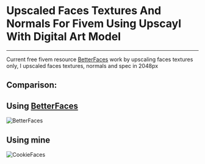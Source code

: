 # Upscaled Faces Textures And Normals For Fivem Using Upscayl With Digital Art Model
---
Current free fivem resource [BetterFaces](https://forum.cfx.re/t/free-standalone-betterfaces/4850672) work
by upscaling faces textures only, I upscaled faces textures, normals and spec in 2048px

## Comparison:

Using [BetterFaces](https://forum.cfx.re/t/free-standalone-betterfaces/4850672)
---
![BetterFaces](https://media.discordapp.net/attachments/1108829554010759211/1241405797594824775/image.png?ex=664a14be&is=6648c33e&hm=c88ecd798b6751c53af7533029cf19e50be872fc4552fcf68022712998c38f64&=&format=webp&quality=lossless)


Using mine
---
![CookieFaces](https://media.discordapp.net/attachments/1108829554010759211/1241405798018453544/image.png?ex=664a14be&is=6648c33e&hm=0fd806c63c94ffa8bc78142f316a6327ec149d287fbe48db4edb233631dd1a9b&=&format=webp&quality=lossless&width=691&height=671)


